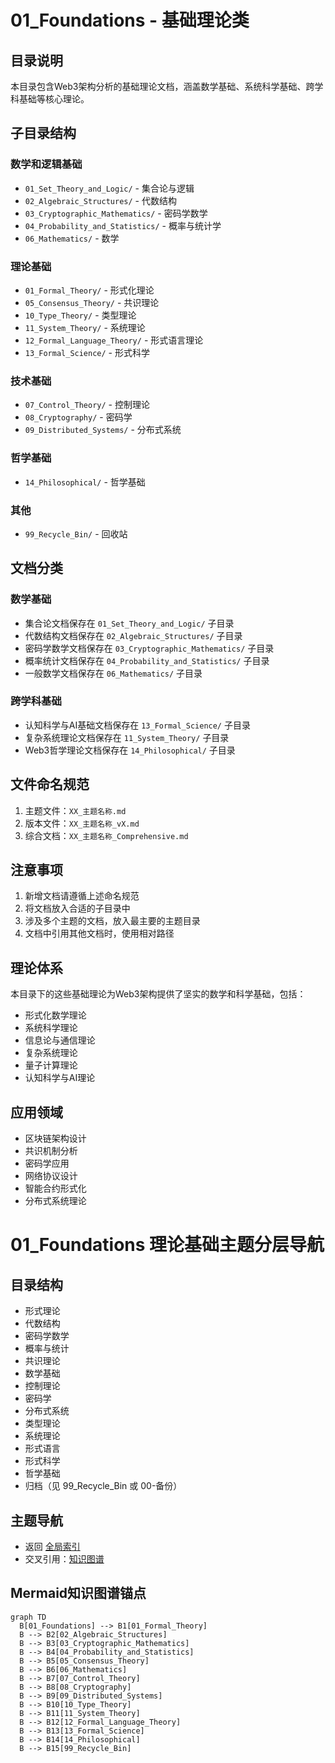 # 01_Foundations - 基础理论类

## 目录说明

本目录包含Web3架构分析的基础理论文档，涵盖数学基础、系统科学基础、跨学科基础等核心理论。

## 子目录结构

### 数学和逻辑基础

- `01_Set_Theory_and_Logic/` - 集合论与逻辑
- `02_Algebraic_Structures/` - 代数结构
- `03_Cryptographic_Mathematics/` - 密码学数学
- `04_Probability_and_Statistics/` - 概率与统计学
- `06_Mathematics/` - 数学

### 理论基础

- `01_Formal_Theory/` - 形式化理论
- `05_Consensus_Theory/` - 共识理论
- `10_Type_Theory/` - 类型理论
- `11_System_Theory/` - 系统理论
- `12_Formal_Language_Theory/` - 形式语言理论
- `13_Formal_Science/` - 形式科学

### 技术基础

- `07_Control_Theory/` - 控制理论
- `08_Cryptography/` - 密码学
- `09_Distributed_Systems/` - 分布式系统

### 哲学基础

- `14_Philosophical/` - 哲学基础

### 其他

- `99_Recycle_Bin/` - 回收站

## 文档分类

### 数学基础

- 集合论文档保存在 `01_Set_Theory_and_Logic/` 子目录
- 代数结构文档保存在 `02_Algebraic_Structures/` 子目录
- 密码学数学文档保存在 `03_Cryptographic_Mathematics/` 子目录
- 概率统计文档保存在 `04_Probability_and_Statistics/` 子目录
- 一般数学文档保存在 `06_Mathematics/` 子目录

### 跨学科基础

- 认知科学与AI基础文档保存在 `13_Formal_Science/` 子目录
- 复杂系统理论文档保存在 `11_System_Theory/` 子目录
- Web3哲学理论文档保存在 `14_Philosophical/` 子目录

## 文件命名规范

1. 主题文件：`XX_主题名称.md`
2. 版本文件：`XX_主题名称_vX.md`
3. 综合文档：`XX_主题名称_Comprehensive.md`

## 注意事项

1. 新增文档请遵循上述命名规范
2. 将文档放入合适的子目录中
3. 涉及多个主题的文档，放入最主要的主题目录
4. 文档中引用其他文档时，使用相对路径

## 理论体系

本目录下的这些基础理论为Web3架构提供了坚实的数学和科学基础，包括：

- 形式化数学理论
- 系统科学理论
- 信息论与通信理论
- 复杂系统理论
- 量子计算理论
- 认知科学与AI理论

## 应用领域

- 区块链架构设计
- 共识机制分析
- 密码学应用
- 网络协议设计
- 智能合约形式化
- 分布式系统理论

# 01_Foundations 理论基础主题分层导航

## 目录结构

- 形式理论
- 代数结构
- 密码学数学
- 概率与统计
- 共识理论
- 数学基础
- 控制理论
- 密码学
- 分布式系统
- 类型理论
- 系统理论
- 形式语言
- 形式科学
- 哲学基础
- 归档（见 99_Recycle_Bin 或 00-备份）

## 主题导航

- 返回 [全局索引](../00_Index_and_Classification.md)
- 交叉引用：[知识图谱](../00_Knowledge_Graph.md)

## Mermaid知识图谱锚点

```mermaid
graph TD
  B[01_Foundations] --> B1[01_Formal_Theory]
  B --> B2[02_Algebraic_Structures]
  B --> B3[03_Cryptographic_Mathematics]
  B --> B4[04_Probability_and_Statistics]
  B --> B5[05_Consensus_Theory]
  B --> B6[06_Mathematics]
  B --> B7[07_Control_Theory]
  B --> B8[08_Cryptography]
  B --> B9[09_Distributed_Systems]
  B --> B10[10_Type_Theory]
  B --> B11[11_System_Theory]
  B --> B12[12_Formal_Language_Theory]
  B --> B13[13_Formal_Science]
  B --> B14[14_Philosophical]
  B --> B15[99_Recycle_Bin]
```
